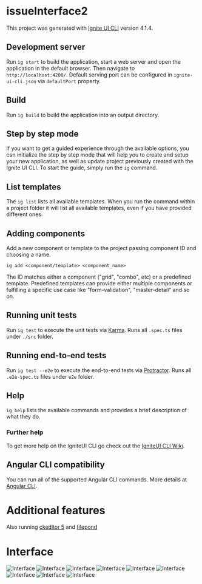 # issueInterface2

This project was generated with [Ignite UI CLI](https://github.com/IgniteUI/igniteui-cli) version 4.1.4.

## Development server

Run `ig start` to build the application, start a web server and open the application in the default browser. Then navigate to `http://localhost:4200/`. Default serving port can be configured in `ignite-ui-cli.json` via `defaultPort` property.

## Build

Run `ig build` to build the application into an output directory.

## Step by step mode

If you want to get a guided experience through the available options, you can initialize the step by step mode that will help you to create and setup your new application, as well as update project previously created with the Ignite UI CLI. To start the guide, simply run the `ig` command.

## List templates

The `ig list` lists all available templates. When you run the command within a project folder it will list all available templates, even if you have provided different ones.

## Adding components

Add a new component or template to the project passing component ID and choosing a name.

`ig add <component/template> <component_name>`

The ID matches either a component ("grid", "combo", etc) or a predefined template. Predefined templates can provide either multiple components or fulfilling a specific use case like "form-validation", "master-detail" and so on.

## Running unit tests

Run `ig test` to execute the unit tests via [Karma](https://karma-runner.github.io). Runs all `.spec.ts` files under `./src` folder.

## Running end-to-end tests

Run `ig test --e2e` to execute the end-to-end tests via [Protractor](http://www.protractortest.org/). Runs all `.e2e-spec.ts` files under `e2e` folder.

## Help

`ig help` lists the available commands and provides a brief description of what they do.

### Further help

To get more help on the IgniteUI CLI go check out the [IgniteUI CLI Wiki](https://github.com/IgniteUI/igniteui-cli/wiki).

## Angular CLI compatibility
You can run all of the supported Angular CLI commands. More details at [Angular CLI](https://github.com/angular/angular-cli).



# Additional features
Also running [ckeditor 5](https://ckeditor.com/ckeditor-5/) and [filepond](https://pqina.nl/filepond/) 

# Interface
![Interface](https://raw.githubusercontent.com/alkgreer/Issue-Tracking-System/master/mainInterface.png)
![Interface](https://raw.githubusercontent.com/alkgreer/Issue-Tracking-System/master/noteInterface.png)
![Interface](https://raw.githubusercontent.com/alkgreer/Issue-Tracking-System/master/userInterface.png)
![Interface](https://raw.githubusercontent.com/alkgreer/Issue-Tracking-System/master/groupInterface.png)
![Interface](https://raw.githubusercontent.com/alkgreer/Issue-Tracking-System/master/pcInterface.png)
![Interface](https://raw.githubusercontent.com/alkgreer/Issue-Tracking-System/master/inventoryInterface.png)
![Interface](https://raw.githubusercontent.com/alkgreer/Issue-Tracking-System/master/categoryInterface.png)
![Interface](https://raw.githubusercontent.com/alkgreer/Issue-Tracking-System/master/relatedInterface.png)
![Interface](https://raw.githubusercontent.com/alkgreer/Issue-Tracking-System/master/historyInterface.png)

